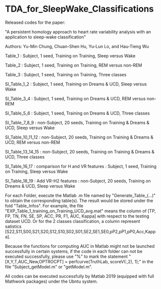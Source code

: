 # TDA_for_SleepWake_Classifications
Released codes for the paper:  

"A persistent homology approach to heart rate variability analysis with an application to sleep-wake classification"

Authors: Yu-Min Chung, Chuan-Shen Hu, Yu-Lun Lo, and Hau-Tieng Wu

Table_1                                 : Subject, 1 seed, Training on Training, Sleep versus Wake

Table_2                                 : Subject, 1 seed, Training on Training, REM versus non-REM

Table_3                                 : Subject, 1 seed, Training on Training, Three classes

SI_Table_1_2                            : Subject, 1 seed, Training on Dreams & UCD, Sleep versus Wake

SI_Table_3_4                            : Subject, 1 seed, Training on Dreams & UCD, REM versus non-REM

SI_Table_5_6                            : Subject, 1 seed, Training on Dreams & UCD, Three classes 

SI_Table_7_8_9                          : non-Subject, 20 seeds, Training on Training & Dreams & UCD, Sleep versus Wake

SI_Table_10_11_12                       : non-Subject, 20 seeds, Training on Training & Dreams & UCD, REM versus non-REM

SI_Table_13_14_15                       : non-Subject, 20 seeds, Training on Training & Dreams & UCD, Three classes

SI_Table_16_17                          : comparison for H and VR features : Subject, 1 seed, Training on Training, Sleep versus Wake

SI_Table_18_19                          : Add VR-H2 features : non-Subject, 20 seeds, Training on Dreams & UCD, Sleep versus Wake


For each Folder, execute the Matlab .m file named by "Generate_Table_(...)" to obtain the corresponding table(s). The result would be stored under the fold "Table_Infos". For example, the file "EXP_Table_1_training_on_Training_UCD_avg.mat" means the column of  [TP, FP, TN, FN, SE, SP, ACC, PR, F1, AUC, Kappa] with respect to the testing dataset UCD. Or for the 2 classes classification, a column represent satistics [S22,S11,S00,S21,S20,S12,S10,S02,S01,SE2,SE1,SE0,pP2,pP1,pP0,Acc,Kappa].

Because the functions for computing AUC in Matlab might not be launched successfully in certain systems, if the code in each folder can not be executed successfully, please use "%" to mark the statement "[X,Y,T,AUC_New,OPTROCPT] = perfcurve(TruthLab, scoreV(:,2), 1);" in the file "Subject_getModel.m" or "getModel.m".

All codes can be executed successfully by Matlab 2019 (equipped with full Mathwork packages) under the Ubntu system.
